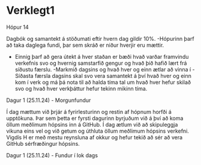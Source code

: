 # Verklegt1
 Hópur 14

Dagbók og samantekt á stöðumati eftir hvern dag gildir 10%.
-Hópurinn þarf að taka daglega fundi, þar sem skráð er niður hverjir eru mættir.
- Einnig þarf að gera útekt á hver staðan er bæði hvað varðar framvindu verkefnis svo og hvernig samstarfið gengur og hvað þið hafið lært frá síðustu færslu. 
-Markmið dagsins og hvað hver og einn ætlar að vinna í 
-Síðasta færsla dagsins skal svo vera samantekt á því hvað hver og einn kom í verk og má þá nota til að halda tíma tal um hvað hver hefur skilað svo og hvað hver verkþáttur hefur tekinn mikinn tíma.

Dagur 1 (25.11.24) - Morgunfundur

Í dag mættum við þrjár á fyrirlesturinn og restin af hópnum horfði á upptökuna. Þar sem þetta er fyrsti dagurinn byrjuðum við á því að koma öllum meðlimum hópsins inn á GitHub. Í dag ætlum við að skipuleggja vikuna eins vel og við getum og úthluta öllum meðlimum hópsins verkefni. Vigdís H er með mestu reynsluna af okkur og hefur tekið að sér að vera GitHub sérfræðingur hópsins. 


 Dagur 1 (25.11.24) - Fundur í lok dags
